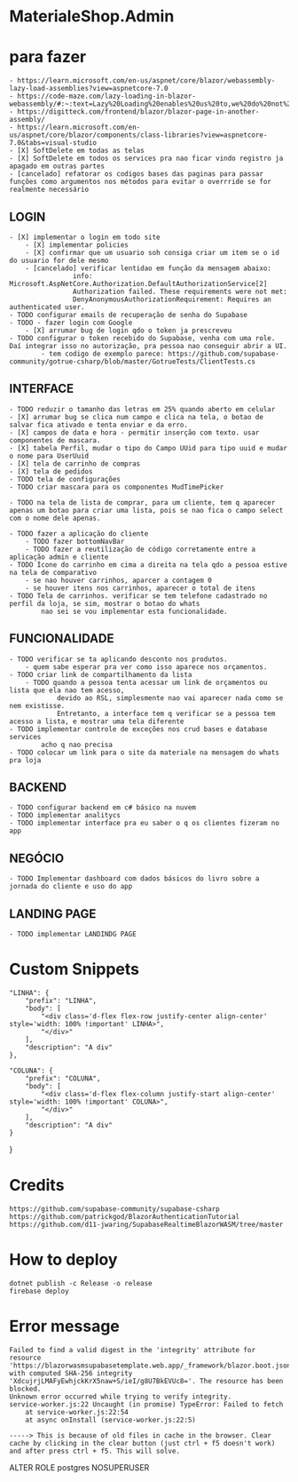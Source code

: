 # MaterialeShop.Admin

# para fazer
	- https://learn.microsoft.com/en-us/aspnet/core/blazor/webassembly-lazy-load-assemblies?view=aspnetcore-7.0
	- https://code-maze.com/lazy-loading-in-blazor-webassembly/#:~:text=Lazy%20Loading%20enables%20us%20to,we%20do%20not%20require%20yet.
	- https://digitteck.com/frontend/blazor/blazor-page-in-another-assembly/
	- https://learn.microsoft.com/en-us/aspnet/core/blazor/components/class-libraries?view=aspnetcore-7.0&tabs=visual-studio
	- [X] SoftDelete em todas as telas
	- [X] SoftDelete em todos os services pra nao ficar vindo registro ja apagado em outras partes
	- [cancelado] refatorar os codigos bases das paginas para passar funções como argumentos nos métodos para evitar o overrride se for realmente necessário
## LOGIN
	- [X] implementar o login em todo site
		- [X] implementar policies
		- [X] confirmar que um usuario soh consiga criar um item se o id do usuario for dele mesmo
		- [cancelado] verificar lentidao em função da mensagem abaixo:
					info: Microsoft.AspNetCore.Authorization.DefaultAuthorizationService[2]
					Authorization failed. These requirements were not met:
					DenyAnonymousAuthorizationRequirement: Requires an authenticated user.
	- TODO configurar emails de recuperação de senha do Supabase	
	- TODO - fazer login com Google
		- [X] arrumar bug de login qdo o token ja prescreveu
	- TODO configurar o token recebido do Supabase, venha com uma role. Daí integrar isso no autorização, pra pessoa nao conseguir abrir a UI.
			- tem codigo de exemplo parece: https://github.com/supabase-community/gotrue-csharp/blob/master/GotrueTests/ClientTests.cs
	
## INTERFACE
	- TODO reduzir o tamanho das letras em 25% quando aberto em celular
	- [X] arrumar bug se clica num campo e clica na tela, o botao de salvar fica ativado e tenta enviar e da erro.
	- [X] campos de data e hora - permitir inserção com texto. usar componentes de mascara.
	- [X] tabela Perfil, mudar o tipo do Campo UUid para tipo uuid e mudar o nome para UserUuid
	- [X] tela de carrinho de compras
	- [X] tela de pedidos
	- TODO tela de configurações
	- TODO criar mascara para os componentes MudTimePicker

	- TODO na tela de lista de comprar, para um cliente, tem q aparecer apenas um botao para criar uma lista, pois se nao fica o campo select com o nome dele apenas.
	
	- TODO fazer a aplicação do cliente
		- TODO fazer bottomNavBar
		- TODO fazer a reutilização de código corretamente entre a aplicação admin e cliente
	- TODO Ícone do carrinho em cima a direita na tela qdo a pessoa estive na tela de comparativo
		- se nao houver carrinhos, aparcer a contagem 0
		- se houver itens nos carrinhos, aparecer o total de itens
	- TODO Tela de carrinhos. verificar se tem telefone cadastrado no perfil da loja, se sim, mostrar o botao do whats
			nao sei se vou implementar esta funcionalidade.

## FUNCIONALIDADE
	- TODO verificar se ta aplicando desconto nos produtos. 
		- quem sabe esperar pra ver como isso aparece nos orçamentos.
	- TODO criar link de compartilhamento da lista
		- TODO quando a pessoa tenta acessar um link de orçamentos ou lista que ela nao tem acesso,
				devido ao RSL, simplesmente nao vai aparecer nada como se nem existisse.
				Entretanto, a interface tem q verificar se a pessoa tem acesso a lista, e mostrar uma tela diferente
	- TODO implementar controle de exceções nos crud bases e database services
			acho q nao precisa
	- TODO colocar um link para o site da materiale na mensagem do whats pra loja
		
## BACKEND
	- TODO configurar backend em c# básico na nuvem
	- TODO implementar analitycs
	- TODO implementar interface pra eu saber o q os clientes fizeram no app

## NEGÓCIO
	- TODO Implementar dashboard com dados básicos do livro sobre a jornada do cliente e uso do app

## LANDING PAGE
	- TODO implementar LANDINDG PAGE


# Custom Snippets
    
	"LINHA": {
		"prefix": "LINHA",
		"body": [
			"<div class='d-flex flex-row justify-center align-center' style='width: 100% !important' LINHA>",
			"</div>"
		],
		"description": "A div"
	},
	
	"COLUNA": {
		"prefix": "COLUNA",
		"body": [
			"<div class='d-flex flex-column justify-start align-center' style='width: 100% !important' COLUNA>",
			"</div>"
		],
		"description": "A div"
	}
}
# Credits
    https://github.com/supabase-community/supabase-csharp
    https://github.com/patrickgod/BlazorAuthenticationTutorial
    https://github.com/d11-jwaring/SupabaseRealtimeBlazorWASM/tree/master
    

# How to deploy
    dotnet publish -c Release -o release
    firebase deploy

# Error message
    Failed to find a valid digest in the 'integrity' attribute for resource 'https://blazorwasmsupabasetemplate.web.app/_framework/blazor.boot.json' with computed SHA-256 integrity 'XdcujrjLMAFyEwhjckKrX5naw+S/ieI/g8U7BkEVUc8='. The resource has been blocked.
    Unknown error occurred while trying to verify integrity.
    service-worker.js:22 Uncaught (in promise) TypeError: Failed to fetch
        at service-worker.js:22:54
        at async onInstall (service-worker.js:22:5)

    -----> This is because of old files in cache in the browser. Clear cache by clicking in the clear button (just ctrl + f5 doesn't work) and after press ctrl + f5. This will solve.


ALTER ROLE postgres NOSUPERUSER